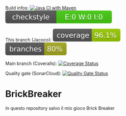 Build infos: [![Java CI with Maven](https://github.com/Rickyz03/BrickBreaker/actions/workflows/build.yml/badge.svg)](https://github.com/Rickyz03/BrickBreaker/actions/workflows/build.yml)
![checkstyle](.github/ReadmeBadges/checkstyle-result.svg)

This branch (Jacoco):
![coverage](.github/ReadmeBadges/jacoco.svg)
![branches_coverage](.github/ReadmeBadges/branches.svg)

Main branch (Coveralls): [![Coverage Status](https://coveralls.io/repos/github/Rickyz03/BrickBreaker/badge.svg?branch=main)](https://coveralls.io/github/Rickyz03/BrickBreaker?branch=main)

Quality gate (SonarCloud): [![Quality Gate Status](https://sonarcloud.io/api/project_badges/measure?project=Rickyz03_BrickBreaker&metric=alert_status)](https://sonarcloud.io/summary/new_code?id=Rickyz03_BrickBreaker)
# BrickBreaker
In questo repository salvo il mio gioco Brick Breaker
